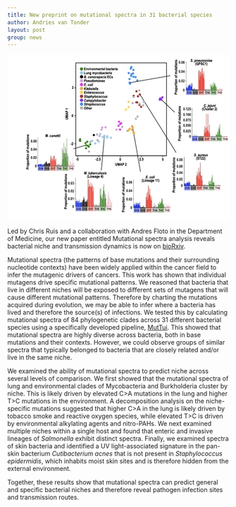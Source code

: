 ```yaml
---
title: New preprint on mutational spectra in 31 bacterial species
author: Andries van Tonder
layout: post
group: news
---
```


<img src="/static/img/news/mutspec.jpg" alt="mutational spectra" class="img-fluid">

Led by Chris Ruis and a collaboration with Andres Floto in the Department of Medicine, our new paper entitled Mutational spectra analysis reveals bacterial niche and transmission dynamics is now on [bioRxiv](https://www.biorxiv.org/content/10.1101/2022.07.13.499881v1).

Mutational spectra (the patterns of base mutations and their surrounding nucleotide contexts) have been widely applied within the cancer field to infer the mutagenic drivers of cancers. This work has shown that individual mutagens drive specific mutational patterns. We reasoned that bacteria that live in different niches will be exposed to different sets of mutagens that will cause different mutational patterns. Therefore by charting the mutations acquired during evolution, we may be able to infer where a bacteria has lived and therefore the source(s) of infections. We tested this by calculating mutational spectra of 84 phylogenetic clades across 31 different bacterial species using a specifically developed pipeline, [MutTui]( https://github.com/chrisruis/MutTui). This showed that mutational spectra are highly diverse across bacteria, both in base mutations and their contexts. However, we could observe groups of similar spectra that typically belonged to bacteria that are closely related and/or live in the same niche.

We examined the ability of mutational spectra to predict niche across several levels of comparison. We first showed that the mutational spectra of lung and environmental clades of Mycobacteria and Burkholderia cluster by niche. This is likely driven by elevated C>A mutations in the lung and higher T>C mutations in the environment. A decomposition analysis on the niche-specific mutations suggested that higher C>A in the lung is likely driven by tobacco smoke and reactive oxygen species, while elevated T>C is driven by environmental alkylating agents and nitro-PAHs. We next examined multiple niches within a single host and found that enteric and invasive lineages of *Salmonella* exhibit distinct spectra. Finally, we examined spectra of skin bacteria and identified a UV light-associated signature in the pan-skin bacterium *Cutibacterium acnes* that is not present in *Staphylococcus epidermidis*, which inhabits moist skin sites and is therefore hidden from the external environment.

Together, these results show that mutational spectra can predict general and specific bacterial niches and therefore reveal pathogen infection sites and transmission routes.


